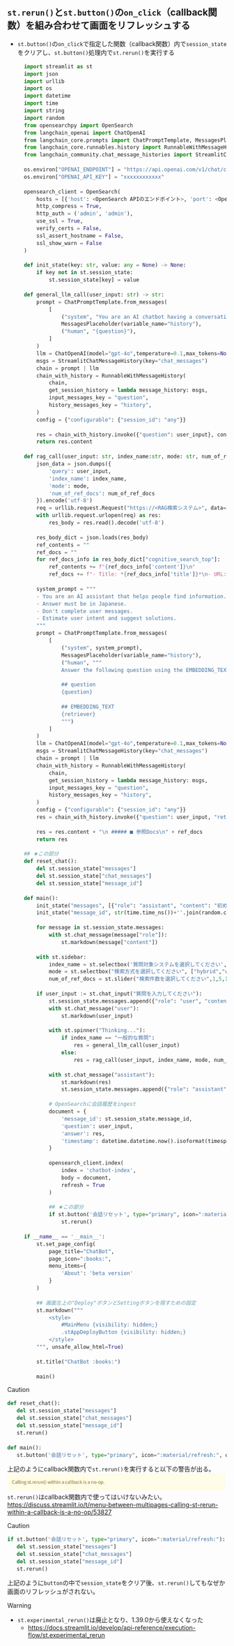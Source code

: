## `st.rerun()`と`st.button()`の`on_click`（callback関数）を組み合わせて画面をリフレッシュする
- `st.button()`の`on_click`で指定した関数（callback関数）内で`session_state`をクリアし、`st.button()`処理内で`st.rerun()`を実行する  
  ```python
    import streamlit as st
    import json
    import urllib
    import os
    import datetime
    import time
    import string
    import random
    from opensearchpy import OpenSearch
    from langchain_openai import ChatOpenAI
    from langchain_core.prompts import ChatPromptTemplate, MessagesPlaceholder
    from langchain_core.runnables.history import RunnableWithMessageHistory
    from langchain_community.chat_message_histories import StreamlitChatMessageHistory

    os.environ["OPENAI_ENDPOINT"] = "https://api.openai.com/v1/chat/completions"
    os.environ["OPENAI_API_KEY"] = "xxxxxxxxxxxx"

    opensearch_client = OpenSearch(
        hosts = [{'host': <OpenSearch APIのエンドポイント>, 'port': <OpenSearch API Port>}],
        http_compress = True,
        http_auth = ('admin', 'admin'),
        use_ssl = True,
        verify_certs = False,
        ssl_assert_hostname = False,
        ssl_show_warn = False
    )

    def init_state(key: str, value: any = None) -> None:
        if key not in st.session_state:
            st.session_state[key] = value

    def general_llm_call(user_input: str) -> str:
        prompt = ChatPromptTemplate.from_messages(
            [
                ("system", "You are an AI chatbot having a conversation with a human. Answer must be in japanese."),
                MessagesPlaceholder(variable_name="history"),
                ("human", "{question}"),
            ]
        )
        llm = ChatOpenAI(model="gpt-4o",temperature=0.1,max_tokens=None)
        msgs = StreamlitChatMessageHistory(key="chat_messages")
        chain = prompt | llm
        chain_with_history = RunnableWithMessageHistory(
            chain,
            get_session_history = lambda message_history: msgs,
            input_messages_key = "question",
            history_messages_key = "history",
        )
        config = {"configurable": {"session_id": "any"}}

        res = chain_with_history.invoke({"question": user_input}, config)
        return res.content

    def rag_call(user_input: str, index_name:str, mode: str, num_of_ref_docs: int) -> str:
        json_data = json.dumps({
            'query': user_input,
            'index_name': index_name,
            'mode': mode,
            'num_of_ref_docs': num_of_ref_docs
        }).encode('utf-8')
        req = urllib.request.Request("https://<RAG検索システム>", data=json_data, headers={'Content-Type': 'application/json'}, method='POST')
        with urllib.request.urlopen(req) as res:
            res_body = res.read().decode('utf-8')

        res_body_dict = json.loads(res_body)
        ref_contents = ""
        ref_docs = ""
        for ref_docs_info in res_body_dict["cognitive_search_top"]:
            ref_contents += f"{ref_docs_info['content']}\n"
            ref_docs += f"- Title: *{ref_docs_info['title']}*\n- URL: *{ref_docs_info['url']}*\n"

        system_prompt = """
        - You are an AI assistant that helps people find information.
        - Answer must be in Japanese.
        - Don't complete user messages.
        - Estimate user intent and suggest solutions.
        """
        prompt = ChatPromptTemplate.from_messages(
            [
                ("system", system_prompt),
                MessagesPlaceholder(variable_name="history"),
                ("human", """
                Answer the following question using the EMBEDDING_TEXT

                ## question
                {question}

                ## EMBEDDING_TEXT
                {retriever}
                """)
            ]
        )
        llm = ChatOpenAI(model="gpt-4o",temperature=0.1,max_tokens=None)
        msgs = StreamlitChatMessageHistory(key="chat_messages")
        chain = prompt | llm
        chain_with_history = RunnableWithMessageHistory(
            chain,
            get_session_history = lambda message_history: msgs,
            input_messages_key = "question",
            history_messages_key = "history",
        )
        config = {"configurable": {"session_id": "any"}}
        res = chain_with_history.invoke({"question": user_input, "retriever": ref_contents}, config)

        res = res.content + "\n ##### ■ 参照Docs\n" + ref_docs
        return res

    ## ★この部分
    def reset_chat():
        del st.session_state["messages"]
        del st.session_state["chat_messages"]
        del st.session_state["message_id"]

    def main():
        init_state("messages", [{"role": "assistant", "content": "初めまして、ChatBotです。質問にお答えします。"}])
        init_state("message_id", str(time.time_ns())+''.join(random.choice(string.ascii_lowercase) for _ in range(5)))

        for message in st.session_state.messages:
            with st.chat_message(message["role"]):
                st.markdown(message["content"])

        with st.sidebar:
            index_name = st.selectbox('質問対象システムを選択してください',["Portal","一般的な質問"])
            mode = st.selectbox("検索方式を選択してください", ["hybrid","vector","semantic"])
            num_of_ref_docs = st.slider("検索件数を選択してください",1,5,1)

        if user_input := st.chat_input("質問を入力してください"):
            st.session_state.messages.append({"role": "user", "content": user_input})
            with st.chat_message("user"):
                st.markdown(user_input)

            with st.spinner("Thinking..."):
                if index_name == "一般的な質問":
                    res = general_llm_call(user_input)
                else:
                    res = rag_call(user_input, index_name, mode, num_of_ref_docs)

            with st.chat_message("assistant"):
                st.markdown(res)
                st.session_state.messages.append({"role": "assistant", "content": res})

            # OpenSearchに会話履歴をingest
            document = {
                'message_id': st.session_state.message_id,
                'question': user_input,
                'answer': res,
                'timestamp': datetime.datetime.now().isoformat(timespec='seconds')
            }

            opensearch_client.index(
                index = 'chatbot-index',
                body = document,
                refresh = True
            )

            ## ★この部分
            if st.button('会話リセット', type="primary", icon=":material/refresh:", on_click=reset_chat):
                st.rerun()

    if __name__ == '__main__':
        st.set_page_config(
            page_title="ChatBot",
            page_icon=":books:",
            menu_items={
                'About': 'beta version'
            }
        )

        ## 画面左上の"Deploy"ボタンとSettingボタンを隠すための設定
        st.markdown("""
            <style>
                #MainMenu {visibility: hidden;}
                .stAppDeployButton {visibility: hidden;}
            </style>
        """, unsafe_allow_html=True)

        st.title("ChatBot :books:")

        main()
  ```

> [!CAUTION]
> ```python
> def reset_chat():
>    del st.session_state["messages"]
>    del st.session_state["chat_messages"]
>    del st.session_state["message_id"]
>    st.rerun()
>
> def main():
>    st.button('会話リセット', type="primary", icon=":material/refresh:", on_click=reset_chat)
> ```
> 上記のようにcallback関数内で`st.rerun()`を実行すると以下の警告が出る。  
> ![](../image/streamlit_rerun_warning.jpg)  
> `st.rerun()`はcallback関数内で使ってはいけないみたい。  
> https://discuss.streamlit.io/t/menu-between-multipages-calling-st-rerun-within-a-callback-is-a-no-op/53827

> [!CAUTION]
> ```python
> if st.button('会話リセット', type="primary", icon=":material/refresh:"):
>    del st.session_state["messages"]
>    del st.session_state["chat_messages"]
>    del st.session_state["message_id"]
>    st.rerun()
> ```
> 上記のように`button`の中で`session_state`をクリア後、`st.rerun()`してもなぜか画面のリフレッシュがされない。

> [!WARNING]  
> - `st.experimental_rerun()`は廃止となり、1.39.0から使えなくなった
>   - https://docs.streamlit.io/develop/api-reference/execution-flow/st.experimental_rerun